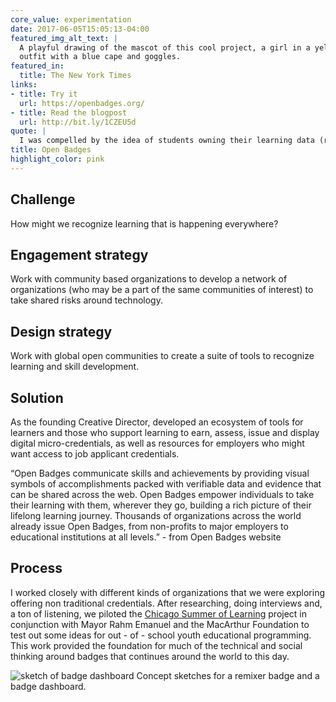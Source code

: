 ```yaml
---
core_value: experimentation
date: 2017-06-05T15:05:13-04:00
featured_img_alt_text: |
  A playful drawing of the mascot of this cool project, a girl in a yellow
  outfit with a blue cape and goggles.
featured_in:
  title: The New York Times
links:
- title: Try it
  url: https://openbadges.org/
- title: Read the blogpost
  url: http://bit.ly/1CZEU5d
quote: |
  I was compelled by the idea of students owning their learning data (rather than just schools and employers). Owning this data can be empowering and gives individuals the chance to embrace and recognize the skill development that they are doing in non-traditional environments.
title: Open Badges
highlight_color: pink
---
```


## Challenge

How might we recognize learning that is happening everywhere?


## Engagement strategy

Work with community based organizations to develop a network of organizations (who may be a part of the same communities of interest)  to take shared risks around technology.

## Design strategy

Work with global open communities to create a suite of tools to recognize learning and skill development.

## Solution

As the founding Creative Director, developed an ecosystem of tools for learners and those who support learning to earn, assess, issue and display digital micro-credentials, as well as resources for employers who might want access to job applicant credentials.

“Open Badges communicate skills and achievements by providing visual symbols of accomplishments packed with verifiable data and evidence that can be shared across the web. Open Badges empower individuals to take their learning with them, wherever they go, building a rich picture of their lifelong learning journey. Thousands of organizations across the world already issue Open Badges, from non-profits to major employers to educational institutions at all levels.” - from Open Badges website

## Process

I worked closely with different kinds of organizations that we were exploring offering non traditional credentials. After researching, doing interviews and, a ton of listening, we piloted the [Chicago Summer of Learning](https://chicagocityoflearning.org/) project in conjunction with Mayor Rahm Emanuel and the MacArthur Foundation to test out some ideas for out - of -  school youth educational programming. This work provided the foundation for much of the technical and social thinking around badges that continues around the world to this day.

<img src="sketch.png" alt="sketch of badge dashboard">

<caption align="center"> Concept sketches for a remixer badge and a badge dashboard. </caption>
